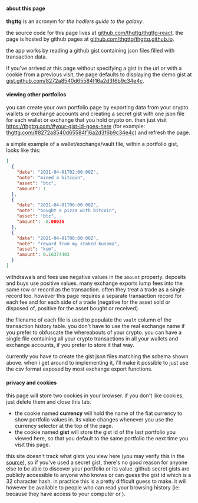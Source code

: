 #### about this page

**thgttg** is an acronym for *the hodlers guide to the galaxy*.

the source code for this page lives at [github.com/thgttg/thgttg-react](https://github.com/thgttg/thgttg-react). the page is hosted by github pages at [github.com/thgttg/thgttg.github.io](https://github.com/thgttg/thgttg.github.io).

the app works by reading a github gist containing json files filled with transaction data.

if you've arrived at this page without specifying a gist in the url or with a cookie from a previous visit, the page defaults to displaying the demo gist at [gist.github.com/8272a8540d65584f16a2d3f6b9c34e4c](https://gist.github.com/8272a8540d65584f16a2d3f6b9c34e4c).

#### viewing other portfolios

you can create your own portfolio page by exporting data from your crypto wallets or exchange accounts and creating a secret gist with one json file for each wallet or exchange that you hold crypto on. then just visit https://thgttg.com/#your-gist-id-goes-here (for example: [thgttg.com/#8272a8540d65584f16a2d3f6b9c34e4c](https://thgttg.com/#8272a8540d65584f16a2d3f6b9c34e4c)) and refresh the page.


a simple example of a wallet/exchange/vault file, within a portfolio gist, looks like this:
```json
[
  {
    "date": "2021-04-01T02:00:00Z",
    "note": "mined a bitcoin",
    "asset": "btc",
    "amount": 1
  },
  {
    "date": "2021-04-01T06:00:00Z",
    "note": "bought a pizza with bitcoin",
    "asset": "btc",
    "amount": -0.00035
  },
  {
    "date": "2021-04-01T08:00:00Z",
    "note": "reward from my staked kusama",
    "asset": "ksm",
    "amount": 0.16374403
  }
]
```

withdrawals and fees use negative values in the `amount` property. deposits and buys use positive values. many exchange exports lump fees into the same row or record as the transaction. often they treat a trade as a single record too. however this page requires a separate transaction record for each fee and for each side of a trade (negative for the asset sold or disposed of, positive for the asset bought or received).

the filename of each file is used to populate the `vault` column of the transaction history table. you don't have to use the real exchange name if you prefer to obfuscate the whereabouts of your crypto. you can have a single file containing all your crypto transactions in all your wallets and exchange accounts, if you prefer to store it that way.

currently you have to create the gist json files matching the schema shown above. when i get around to implementing it, i'll make it possible to just use the csv format exposed by most exchange export functions.

#### privacy and cookies

this page will store two cookies in your browser. if you don't like cookies, just delete them and close this tab.

* the cookie named **currency** will hold the name of the fiat currency to show portfolio values in. its value changes whenever you use the currency selector at the top of the page.
* the cookie named **gist** will store the gist id of the last portfolio you viewed here, so that you default to the same portfolio the next time you visit this page.

this site doesn't track what gists you view here (you may verify this in the [source](https://github.com/thgttg/thgttg-react)), so if you've used a secret gist, there's no good reason for anyone else to be able to discover your portfolio or its value. github secret gists are publicly accessible to anyone who knows or can guess the gist id which is a 32 character hash. in practice this is a pretty difficult guess to make. it will however be available to people who can read your browsing history (ie: because they have access to your computer or ).
